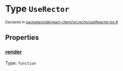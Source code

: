 # Type `UseRector`
<sub>Declared in [packages/sdk/react-client/src/echo/useReactor.tsx:9](https://github.com/dxos/dxos/blob/main/packages/sdk/react-client/src/echo/useReactor.tsx#L9)</sub>




## Properties
### [render](https://github.com/dxos/dxos/blob/main/packages/sdk/react-client/src/echo/useReactor.tsx#L10)
Type: <code>function</code>